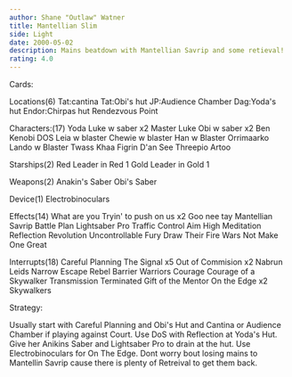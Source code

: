 ```yaml
---
author: Shane "Outlaw" Watner
title: Mantellian Slim
side: Light
date: 2000-05-02
description: Mains beatdown with Mantellian Savrip and some retieval!
rating: 4.0
---
```

Cards: 

Locations(6)
Tat:cantina
Tat:Obi's hut
JP:Audience Chamber
Dag:Yoda's hut
Endor:Chirpas hut
Rendezvous Point

Characters:(17)
Yoda
Luke w saber x2
Master Luke
Obi w saber x2
Ben Kenobi
DOS
Leia w blaster
Chewie w blaster
Han w Blaster
Orrimaarko
Lando w Blaster
Twass Khaa
Figrin D'an
See Threepio
Artoo

Starships(2)
Red Leader in Red 1
Gold Leader in Gold 1

Weapons(2)
Anakin's Saber
Obi's Saber

Device(1)
Electrobinoculars

Effects(14)
What are you Tryin' to push on us x2
Goo nee tay
Mantellian Savrip
Battle Plan
Lightsaber Pro
Traffic Control
Aim High
Meditation
Reflection
Revolution
Uncontrollable Fury
Draw Their Fire
Wars Not Make One Great

Interrupts(18)
Careful Planning
The Signal x5
Out of Commision x2
Nabrun Leids
Narrow Escape
Rebel Barrier
Warriors Courage
Courage of a Skywalker
Transmission Terminated
Gift of the Mentor
On the Edge x2
Skywalkers




Strategy: 

Usually start with Careful Planning and Obi's Hut and Cantina or Audience Chamber if playing against Court.  Use DoS with Reflection at Yoda's Hut.  Give her Anikins Saber and Lightsaber Pro to drain at the hut.  Use Electrobinoculars for On The Edge.  Dont worry bout losing mains to Mantellin Savrip cause there is plenty of Retreival to get them back. 